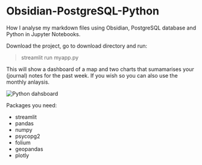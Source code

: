 # Obsidian-PostgreSQL-Python
How I analyse my markdown files using Obsidian, PostgreSQL database and Python in Jupyter Notebooks.

Download the project, go to download directory and run:
> streamlit run myapp.py 

This will show a dashboard of a map and two charts that sumamarises your (journal) notes for the past week. If you wish so you can also use the monthly anlaysis.

![Python dahsboard](https://github.com/natarslan/Obsidian-PostgreSQL-Python/blob/main/2022-10-31-Obsidian-PostgreSQL-Python.jpg)

Packages you need:
- streamlit
- pandas 
- numpy 
- psycopg2
- folium
- geopandas
- plotly
